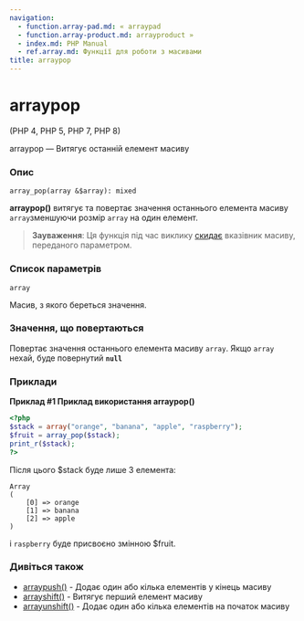 ```yaml
---
navigation:
  - function.array-pad.md: « arraypad
  - function.array-product.md: arrayproduct »
  - index.md: PHP Manual
  - ref.array.md: Функції для роботи з масивами
title: arraypop
---
```

# arraypop

(PHP 4, PHP 5, PHP 7, PHP 8)

arraypop — Витягує останній елемент масиву

### Опис

```methodsynopsis
array_pop(array &$array): mixed
```

**arraypop()** витягує та повертає значення останнього елемента масиву `array`зменшуючи розмір `array` на один елемент.

> **Зауваження**: Ця функція під час виклику [скидає](function.reset.md) вказівник масиву, переданого параметром.

### Список параметрів

`array`

Масив, з якого береться значення.

### Значення, що повертаються

Повертає значення останнього елемента масиву `array`. Якщо `array` нехай, буде повернутий **`null`**

### Приклади

**Приклад #1 Приклад використання **arraypop()****

```php
<?php
$stack = array("orange", "banana", "apple", "raspberry");
$fruit = array_pop($stack);
print_r($stack);
?>
```

Після цього $stack буде лише 3 елемента:

```
Array
(
    [0] => orange
    [1] => banana
    [2] => apple
)
```

і `raspberry` буде присвоєно змінною $fruit.

### Дивіться також

-   [arraypush()](function.array-push.md) - Додає один або кілька елементів у кінець масиву
-   [arrayshift()](function.array-shift.md) - Витягує перший елемент масиву
-   [arrayunshift()](function.array-unshift.md) - Додає один або кілька елементів на початок масиву
